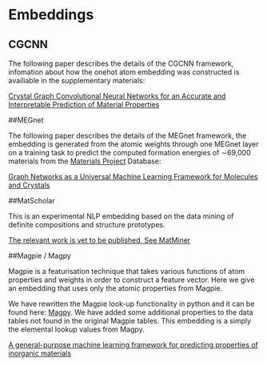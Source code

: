 # Embeddings

## CGCNN

The following paper describes the details of the CGCNN framework, infomation about how the onehot atom embedding was constructed is availiable in the supplementary materials:

[Crystal Graph Convolutional Neural Networks for an Accurate and Interpretable Prediction of Material Properties](https://link.aps.org/doi/10.1103/PhysRevLett.120.145301)

##MEGnet

The following paper describes the details of the MEGnet framework, the embedding is generated from the atomic weights through one MEGnet layer on a training task to predict the computed formation energies of ∼69,000 materials from the [Materials Project](https://materialsproject.org/) Database:

[Graph Networks as a Universal Machine Learning Framework for Molecules and Crystals](https://arxiv.org/abs/1812.05055)

##MatScholar

This is an experimental NLP embedding based on the data mining of definite compositions and structure prototypes.

[The relevant work is yet to be published, See MatMiner](https://hackingmaterials.github.io/matminer/matminer.utils.html?highlight=matscholar#matminer.utils.data.MatscholarElementData)

##Magpie / Magpy

Magpie is a featurisation technique that takes various functions of atom properties and weights in order to construct a feature vector. Here we give an embedding that uses only the atomic properties from Magpie. 

We have rewritten the Magpie look-up functionality in python and it can be found here: [Magpy](https://github.com/CompRhys/magpy). We have added some additional properties to the data tables not found in the original Magpie tables. This embedding is a simply the elemental lookup values from Magpy. 

[A general-purpose machine learning framework for predicting properties of inorganic materials](https://www.nature.com/articles/npjcompumats201628.pdf)

